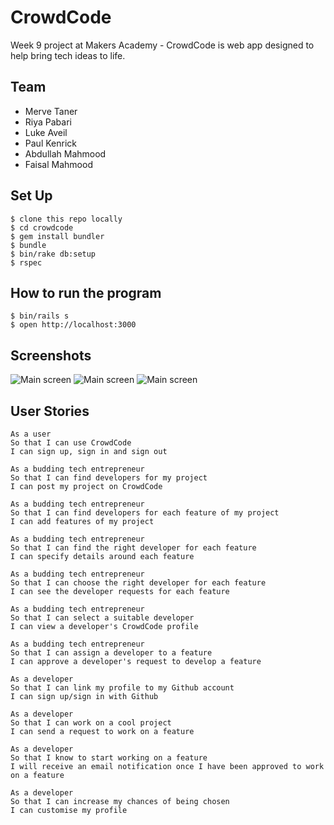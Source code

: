 # CrowdCode

Week 9 project at Makers Academy - CrowdCode is web app designed to help bring tech ideas to life.

## Team

- Merve Taner
- Riya Pabari
- Luke Aveil
- Paul Kenrick
- Abdullah Mahmood
- Faisal Mahmood

## Set Up

```
$ clone this repo locally
$ cd crowdcode
$ gem install bundler
$ bundle
$ bin/rake db:setup
$ rspec
```

## How to run the program

```
$ bin/rails s
$ open http://localhost:3000
```

## Screenshots

![Main screen](http://i.imgur.com/2P5zvrS.png)
![Main screen](http://i.imgur.com/BHiENso.png)
![Main screen](http://i.imgur.com/KK1HgAO.png)

## User Stories

```
As a user
So that I can use CrowdCode
I can sign up, sign in and sign out
```

```
As a budding tech entrepreneur
So that I can find developers for my project
I can post my project on CrowdCode
```

```
As a budding tech entrepreneur
So that I can find developers for each feature of my project
I can add features of my project
```

```
As a budding tech entrepreneur
So that I can find the right developer for each feature
I can specify details around each feature
```

```
As a budding tech entrepreneur
So that I can choose the right developer for each feature
I can see the developer requests for each feature
```

```
As a budding tech entrepreneur
So that I can select a suitable developer
I can view a developer's CrowdCode profile
```

```
As a budding tech entrepreneur
So that I can assign a developer to a feature
I can approve a developer's request to develop a feature
```

```
As a developer
So that I can link my profile to my Github account
I can sign up/sign in with Github
```

```
As a developer
So that I can work on a cool project
I can send a request to work on a feature
```

```
As a developer
So that I know to start working on a feature
I will receive an email notification once I have been approved to work on a feature
```

```
As a developer
So that I can increase my chances of being chosen
I can customise my profile
```
